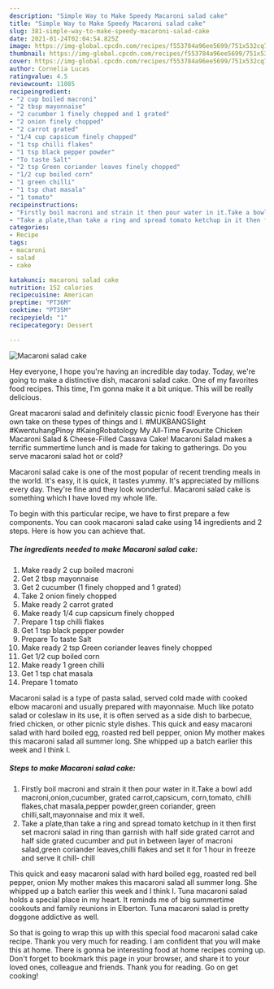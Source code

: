 ```yaml
---
description: "Simple Way to Make Speedy Macaroni salad cake"
title: "Simple Way to Make Speedy Macaroni salad cake"
slug: 381-simple-way-to-make-speedy-macaroni-salad-cake
date: 2021-01-24T02:04:54.825Z
image: https://img-global.cpcdn.com/recipes/f553784a96ee5699/751x532cq70/macaroni-salad-cake-recipe-main-photo.jpg
thumbnail: https://img-global.cpcdn.com/recipes/f553784a96ee5699/751x532cq70/macaroni-salad-cake-recipe-main-photo.jpg
cover: https://img-global.cpcdn.com/recipes/f553784a96ee5699/751x532cq70/macaroni-salad-cake-recipe-main-photo.jpg
author: Cornelia Lucas
ratingvalue: 4.5
reviewcount: 11085
recipeingredient:
- "2 cup boiled macroni"
- "2 tbsp mayonnaise"
- "2 cucumber 1 finely chopped and 1 grated"
- "2 onion finely chopped"
- "2 carrot grated"
- "1/4 cup capsicum finely chopped"
- "1 tsp chilli flakes"
- "1 tsp black pepper powder"
- "To taste Salt"
- "2 tsp Green coriander leaves finely chopped"
- "1/2 cup boiled corn"
- "1 green chilli"
- "1 tsp chat masala"
- "1 tomato"
recipeinstructions:
- "Firstly boil macroni and strain it then pour water in it.Take a bowl add macroni,onion,cucumber, grated carrot,capsicum, corn,tomato, chilli flakes,chat masala,pepper powder,green coriander, green chilli,salt,mayonnaise and mix it well."
- "Take a plate,than take a ring and spread tomato ketchup in it then first set macroni salad in ring than garnish with half side grated carrot and half side grated cucumber and put in between layer of macroni salad,green coriander leaves,chilli flakes and set it for 1 hour in freeze and serve it chill- chill"
categories:
- Recipe
tags:
- macaroni
- salad
- cake

katakunci: macaroni salad cake 
nutrition: 152 calories
recipecuisine: American
preptime: "PT36M"
cooktime: "PT35M"
recipeyield: "1"
recipecategory: Dessert

---
```



![Macaroni salad cake](https://img-global.cpcdn.com/recipes/f553784a96ee5699/751x532cq70/macaroni-salad-cake-recipe-main-photo.jpg)

Hey everyone, I hope you're having an incredible day today. Today, we're going to make a distinctive dish, macaroni salad cake. One of my favorites food recipes. This time, I'm gonna make it a bit unique. This will be really delicious.

Great macaroni salad and definitely classic picnic food! Everyone has their own take on these types of things and I. #MUKBANGSlight #KwentuhangPinoy #KaingRobatology My All-Time Favourite Chicken Macaroni Salad &amp; Cheese-Filled Cassava Cake! Macaroni Salad makes a terrific summertime lunch and is made for taking to gatherings. Do you serve macaroni salad hot or cold?

Macaroni salad cake is one of the most popular of recent trending meals in the world. It's easy, it is quick, it tastes yummy. It's appreciated by millions every day. They're fine and they look wonderful. Macaroni salad cake is something which I have loved my whole life.


To begin with this particular recipe, we have to first prepare a few components. You can cook macaroni salad cake using 14 ingredients and 2 steps. Here is how you can achieve that.

<!--inarticleads1-->

##### The ingredients needed to make Macaroni salad cake:

1. Make ready 2 cup boiled macroni
1. Get 2 tbsp mayonnaise
1. Get 2 cucumber (1 finely chopped and 1 grated)
1. Take 2 onion finely chopped
1. Make ready 2 carrot grated
1. Make ready 1/4 cup capsicum finely chopped
1. Prepare 1 tsp chilli flakes
1. Get 1 tsp black pepper powder
1. Prepare To taste Salt
1. Make ready 2 tsp Green coriander leaves finely chopped
1. Get 1/2 cup boiled corn
1. Make ready 1 green chilli
1. Get 1 tsp chat masala
1. Prepare 1 tomato


Macaroni salad is a type of pasta salad, served cold made with cooked elbow macaroni and usually prepared with mayonnaise. Much like potato salad or coleslaw in its use, it is often served as a side dish to barbecue, fried chicken, or other picnic style dishes. This quick and easy macaroni salad with hard boiled egg, roasted red bell pepper, onion My mother makes this macaroni salad all summer long. She whipped up a batch earlier this week and I think I. 

<!--inarticleads2-->

##### Steps to make Macaroni salad cake:

1. Firstly boil macroni and strain it then pour water in it.Take a bowl add macroni,onion,cucumber, grated carrot,capsicum, corn,tomato, chilli flakes,chat masala,pepper powder,green coriander, green chilli,salt,mayonnaise and mix it well.
1. Take a plate,than take a ring and spread tomato ketchup in it then first set macroni salad in ring than garnish with half side grated carrot and half side grated cucumber and put in between layer of macroni salad,green coriander leaves,chilli flakes and set it for 1 hour in freeze and serve it chill- chill


This quick and easy macaroni salad with hard boiled egg, roasted red bell pepper, onion My mother makes this macaroni salad all summer long. She whipped up a batch earlier this week and I think I. Tuna macaroni salad holds a special place in my heart. It reminds me of big summertime cookouts and family reunions in Elberton. Tuna macaroni salad is pretty doggone addictive as well. 

So that is going to wrap this up with this special food macaroni salad cake recipe. Thank you very much for reading. I am confident that you will make this at home. There is gonna be interesting food at home recipes coming up. Don't forget to bookmark this page in your browser, and share it to your loved ones, colleague and friends. Thank you for reading. Go on get cooking!
